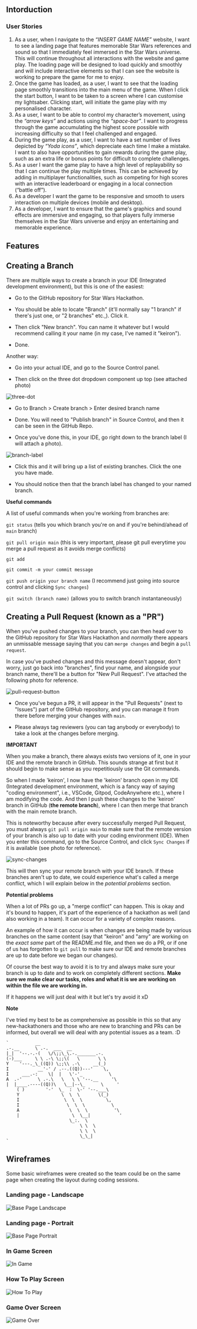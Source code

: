 ## **Intorduction**

### **User Stories**

1. As a user, when I navigate to the *“INSERT GAME NAME”*  website, I want to see a landing page that features memorable Star Wars references and sound so that I immediately feel immersed in the Star Wars universe. This will continue throughout all interactions with the website and game play. The loading page will be designed to load quickly and smoothly and will include interactive elements so that I can see the website is working to prepare the game for me to enjoy.
2. Once the game has loaded, as a user, I want to see that the loading page smoothly transitions into the main menu of the game. When I click the start button, I want to be taken to a screen where I can customise my lightsaber. Clicking start, will initiate the game play with my personalised character.
3. As a user, I want to be able to control my character’s movement, using the *“arrow keys”* and actions using the *“space-bar”*. I want to progress through the game accumulating the highest score possible with increasing difficulty so that I feel challenged and engaged.
4. During the game play, as a user, I want to have a set number of lives depicted by *“Yoda icons”*, which depreciate each time I make a mistake. I want to also have opportunities to gain rewards during the game play, such as an extra life or bonus points for difficult to complete challenges.
5. As a user I want the game play to have a high level of replayability so that I can continue the play multiple times. This can be achieved by adding in multiplayer functionalities, such as competing for high scores with an interactive leaderboard or engaging in a local connection (“battle off”).
6. As a developer I want the game to be responsive and smooth to users interaction on multiple devices (mobile and desktop).
7. As a developer, I want to ensure that the game's graphics and sound effects are immersive and engaging, so that players fully immerse themselves in the Star Wars universe and enjoy an entertaining and memorable experience.



## **Features**
## **Creating a Branch**

There are multiple ways to create a branch in your IDE (Integrated development environment), but this is one of the easiest:

* Go to the GitHub repository for Star Wars Hackathon.

* You should be able to locate "Branch" (it'll normally say "1 branch" if there's just one, or "2 branches" etc.,). Click it.

* Then click "New branch". You can name it whatever but I would recommend calling it your name (in my case, I've named it "keiron").

* Done. 

Another way:

* Go into your actual IDE, and go to the Source Control panel. 

* Then click on the three dot dropdown component up top (see attached photo)

![three-dot](/documentation/threedot.png)

* Go to Branch > Create branch > Enter desired branch name

* Done. You will need to "Publish branch" in Source Control, and then it can be seen in the GitHub Repo. 

* Once you've done this, in your IDE, go right down to the branch label (I will attach a photo).

![branch-label](/documentation/branch.png)

* Click this and it will bring up a list of existing branches. Click the one you have made.

* You should notice then that the branch label has changed to your named branch.


**Useful commands**

A list of useful commands when you're working from branches are:

`git status` (tells you which branch you're on and if you're behind/ahead of `main` branch)

`git pull origin main` (this is very important, please git pull everytime you merge a pull request as it avoids merge conflicts)

`git add` 

`git commit -m your commit message`

`git push origin your branch name` (I recommend just going into source control and clicking `Sync changes`)

`git switch (branch name)` (allows you to switch branch instantaneously)


## **Creating a Pull Request (known as a "PR")**

When you've pushed changes to your branch, you can then head over to the GitHub repository for Star Wars Hackathon and _normally_ there appears an unmissable message saying that you can `merge changes` and begin a `pull request`.

In case you've pushed changes and this message doesn't appear, don't worry, just go back into "branches", find your name, and alongside your branch name, there'll be a button for "New Pull Request". I've attached the following photo for reference.

![pull-request-button](/documentation/pull%20request.png)

* Once you've begun a PR, it will appear in the "Pull Requests" (next to "Issues") part of the GitHub repository, and you can manage it from there before merging your changes with `main`.

* Please always tag reviewers (you can tag anybody or everybody) to take a look at the changes before merging.


**IMPORTANT**

When you make a branch, there always exists two versions of it, one in your IDE and the remote branch in GitHub. This sounds strange at first but it should begin to make sense as you repetitiously use the Git commands. 

So when I made 'keiron', I now have the 'keiron' branch open in my IDE (Integrated development environment, which is a fancy way of saying "coding environment", i.e., VSCode, Gitpod, CodeAnywhere etc.), where I am modifying the code. And then I push these changes to the 'keiron' branch in GitHub (**the remote branch**), where I can then merge that branch with the main remote branch. 

This is noteworthy because after every successfully merged Pull Request, you must always `git pull origin main` to make sure that the remote version of your branch is also up to date with your coding environment (IDE). When you enter this command, go to the Source Control, and click `Sync Changes` if it is available (see photo for reference). 

![sync-changes](/documentation/sync%20changes.png)

This will then sync your remote branch with your IDE branch. If these branches aren't up to date, we could experience what's called a merge conflict, which I will explain below in the _potential problems_ section.


**Potential problems**

When a lot of PRs go up, a "merge conflict" can happen. This is okay and it's bound to happen, it's part of the experience of a hackathon as well (and also working in a team). It can occur for a variety of complex reasons.

An example of how it can occur is when changes are being made by various branches on the same content (say that "keiron" and "amy" are working on the _exact same_ part of the README.md file, and then we do a PR, or if one of us has forgotten to `git pull` to make sure our IDE and remote branches are up to date before we began our changes). 

Of course the best way to avoid it is to try and always make sure your branch is up to date and to work on completely different sections. **Make sure we make clear our tasks, roles and what it is we are working on within the file we are working in.**

If it happens we will just deal with it but let's try avoid it xD 


**Note**

I've tried my best to be as comprehensive as possible in this so that any new-hackathoners and those who are new to branching and PRs can be informed, but overall we will deal with any potential issues as a team. :D 


    `          __
    .-.__      \ .-.  ___  __
    |_|  '--.-.-(   \/\;;\_\.-._______.-.
    (-)___     \ \ .-\ \;;\(   \       \ \
    Y    '---._\_((Q)) \;;\\ .-\     __(_)
    I           __'-' / .--.((Q))---'    \,
    I     ___.-:    \|  |   \'-'_          \
    A  .-'      \ .-.\   \   \ \ '--.__     '\
    |  |____.----((Q))\   \__|--\_      \     '
        ( )        '-'  \_  :  \-' '--.___\
        Y                \  \  \       \(_)
        I                 \  \  \         \,
        I                  \  \  \          \
        A                   \  \  \          '\
        |                    \  \__|           '
                            \_:.  \
                                \ \  \
                                \ \  \
                                \_\_|
    `

## **Wireframes**
Some basic wireframes were created so the team could be on the same page when creating the layout during coding sessions.

### **Landing page - Landscape**
![Base Page Landscape](documentation/base-screen.png)

### **Landing page - Portrait**
![Base Page Portrait](documentation/base-mobile.png)

### **In Game Screen**
![In Game](documentation/in-game.png)

### **How To Play Screen**
![How To Play](documentation/how-to-play.png)

### **Game Over Screen**
![Game Over](documentation/game-over.png)
